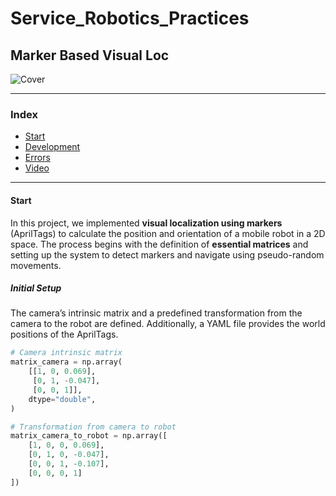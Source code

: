 # Service_Robotics_Practices
## Marker Based Visual Loc

![Cover](https://github.com/user-attachments/assets/26251d5e-dfc8-4b22-a9da-81d06bafd0d2)

---

### Index

- [Start](#start)
- [Development](#development)
- [Errors](#errors)
- [Video](#video)

---

#### Start

In this project, we implemented **visual localization using markers** (AprilTags) to calculate the position and orientation of a mobile robot in a 2D space. The process begins with the definition of **essential matrices** and setting up the system to detect markers and navigate using pseudo-random movements.

##### Initial Setup

The camera’s intrinsic matrix and a predefined transformation from the camera to the robot are defined. Additionally, a YAML file provides the world positions of the AprilTags.

```python
# Camera intrinsic matrix
matrix_camera = np.array(
    [[1, 0, 0.069],
     [0, 1, -0.047],
     [0, 0, 1]],
    dtype="double",
)

# Transformation from camera to robot
matrix_camera_to_robot = np.array([
    [1, 0, 0, 0.069],
    [0, 1, 0, -0.047],
    [0, 0, 1, -0.107],
    [0, 0, 0, 1]
])
